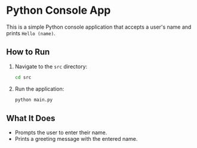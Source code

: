 # Python Console App

This is a simple Python console application that accepts a user's name and prints `Hello (name)`.

## How to Run

1. Navigate to the `src` directory:
    ```sh
    cd src
    ```

2. Run the application:
    ```sh
    python main.py
    ```

## What It Does

- Prompts the user to enter their name.
- Prints a greeting message with the entered name.
